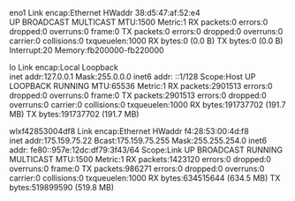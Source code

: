 eno1      Link encap:Ethernet  HWaddr 38:d5:47:af:52:e4  
          UP BROADCAST MULTICAST  MTU:1500  Metric:1
          RX packets:0 errors:0 dropped:0 overruns:0 frame:0
          TX packets:0 errors:0 dropped:0 overruns:0 carrier:0
          collisions:0 txqueuelen:1000 
          RX bytes:0 (0.0 B)  TX bytes:0 (0.0 B)
          Interrupt:20 Memory:fb200000-fb220000 

lo        Link encap:Local Loopback  
          inet addr:127.0.0.1  Mask:255.0.0.0
          inet6 addr: ::1/128 Scope:Host
          UP LOOPBACK RUNNING  MTU:65536  Metric:1
          RX packets:2901513 errors:0 dropped:0 overruns:0 frame:0
          TX packets:2901513 errors:0 dropped:0 overruns:0 carrier:0
          collisions:0 txqueuelen:1000 
          RX bytes:191737702 (191.7 MB)  TX bytes:191737702 (191.7 MB)

wlxf42853004df8 Link encap:Ethernet  HWaddr f4:28:53:00:4d:f8  
          inet addr:175.159.75.22  Bcast:175.159.75.255  Mask:255.255.254.0
          inet6 addr: fe80::957e:12dc:df79:3f43/64 Scope:Link
          UP BROADCAST RUNNING MULTICAST  MTU:1500  Metric:1
          RX packets:1423120 errors:0 dropped:0 overruns:0 frame:0
          TX packets:986271 errors:0 dropped:0 overruns:0 carrier:0
          collisions:0 txqueuelen:1000 
          RX bytes:634515644 (634.5 MB)  TX bytes:519899590 (519.8 MB)

